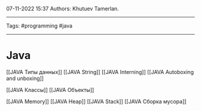 07-11-2022
15:37
Authors: Khutuev Tamerlan.
***
Tags: #programming #java
***
# Java

[[JAVA Типы данных]]
[[JAVA String]]
[[JAVA Interning]]
[[JAVA Autoboxing and unboxing]]

[[JAVA Классы]]
[[JAVA Объекты]]

[[JAVA Memory]]
[[JAVA Heap]]
[[JAVA Stack]]
[[JAVA Сборка мусора]]

